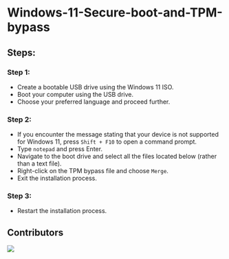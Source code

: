 # Windows-11-Secure-boot-and-TPM-bypass

## Steps:

### Step 1:
- Create a bootable USB drive using the Windows 11 ISO.
- Boot your computer using the USB drive.
- Choose your preferred language and proceed further.

### Step 2:
- If you encounter the message stating that your device is not supported for Windows 11, press `Shift + F10` to open a command prompt.
- Type `notepad` and press Enter.
- Navigate to the boot drive and select all the files located below (rather than a text file).
- Right-click on the TPM bypass file and choose `Merge`.
- Exit the installation process.

### Step 3:
- Restart the installation process.

<!-- Authors -->
## Contributors
<a href="https://github.com/pratyaynotfound/Windows-11-Secure-boot-and-TPM-bypass/contributors"><img src="https://contrib.rocks/image?repo=pratyaynotfound/Windows-11-Secure-boot-and-TPM-bypass"></a>
